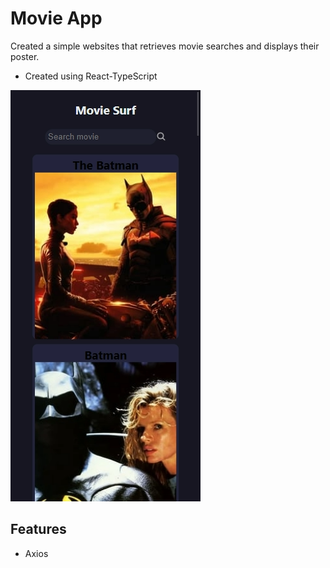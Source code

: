 # Movie App

Created a simple websites that retrieves movie searches and displays their poster.

- Created using React-TypeScript

![View 1](public/view1.png)

## Features

- Axios
